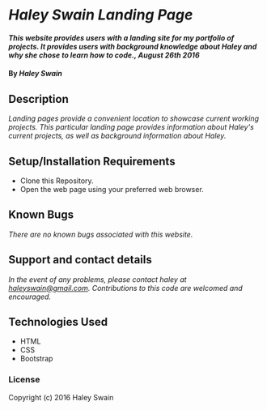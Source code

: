# _Haley Swain Landing Page_

#### _This website provides users with a landing site for my portfolio of projects. It provides users with background knowledge about Haley and why she chose to learn how to code., August 26th 2016_

#### By _**Haley Swain**_

## Description

_Landing pages provide a convenient location to showcase current working projects. This particular landing page provides information about Haley's current projects, as well as background information about Haley._

## Setup/Installation Requirements

* Clone this Repository.
* Open the web page using your preferred web browser.


## Known Bugs

_There are no known bugs associated with this website._

## Support and contact details

_In the event of any problems, please contact haley at haleyswain@gmail.com. Contributions to this code are welcomed and encouraged._

## Technologies Used

* HTML
* CSS
* Bootstrap

### License

Copyright (c) 2016 Haley Swain
